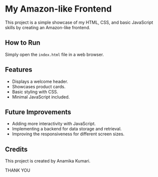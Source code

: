 # My Amazon-like Frontend

This project is a simple showcase of my HTML, CSS, and basic JavaScript skills by creating an Amazon-like frontend.

## How to Run

Simply open the `index.html` file in a web browser.

## Features

- Displays a welcome header.
- Showcases product cards.
- Basic styling with CSS.
- Minimal JavaScript included.

## Future Improvements

- Adding more interactivity with JavaScript.
- Implementing a backend for data storage and retrieval.
- Improving the responsiveness for different screen sizes.

## Credits

This project is created by Anamika Kumari.

THANK YOU

